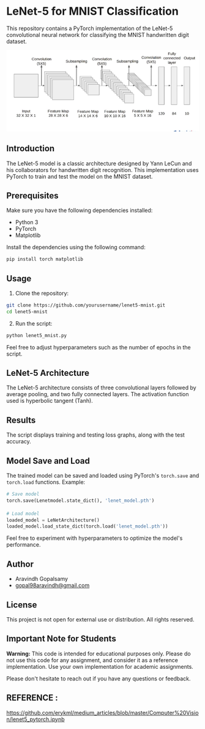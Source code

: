 # LeNet-5 for MNIST Classification

This repository contains a PyTorch implementation of the LeNet-5 convolutional neural network for classifying the MNIST handwritten digit dataset.

![LeNet-5 Architecture](lenet5architecture.png)



## Introduction

The LeNet-5 model is a classic architecture designed by Yann LeCun and his collaborators for handwritten digit recognition. This implementation uses PyTorch to train and test the model on the MNIST dataset.

## Prerequisites

Make sure you have the following dependencies installed:

- Python 3
- PyTorch
- Matplotlib

Install the dependencies using the following command:

```bash
pip install torch matplotlib
```

## Usage

1. Clone the repository:

```bash
git clone https://github.com/yourusername/lenet5-mnist.git
cd lenet5-mnist
```

2. Run the script:

```bash
python lenet5_mnist.py
```

Feel free to adjust hyperparameters such as the number of epochs in the script.

## LeNet-5 Architecture

The LeNet-5 architecture consists of three convolutional layers followed by average pooling, and two fully connected layers. The activation function used is hyperbolic tangent (Tanh).

## Results

The script displays training and testing loss graphs, along with the test accuracy.

## Model Save and Load

The trained model can be saved and loaded using PyTorch's `torch.save` and `torch.load` functions. Example:

```python
# Save model
torch.save(Lenetmodel.state_dict(), 'lenet_model.pth')

# Load model
loaded_model = LeNetArchitecture()
loaded_model.load_state_dict(torch.load('lenet_model.pth'))
```

Feel free to experiment with hyperparameters to optimize the model's performance.

## Author

- Aravindh Gopalsamy
- gopal98aravindh@gmail.com

## License

This project is not open for external use or distribution. All rights reserved.

## Important Note for Students

**Warning:** This code is intended for educational purposes only. Please do not use this code for any assignment, and consider it as a reference implementation. Use your own implementation for academic assignments.

Please don't hesitate to reach out if you have any questions or feedback.

## REFERENCE : 

https://github.com/erykml/medium_articles/blob/master/Computer%20Vision/lenet5_pytorch.ipynb

